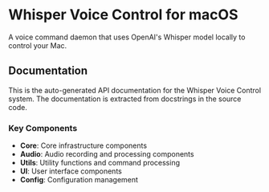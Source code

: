 # Whisper Voice Control for macOS

A voice command daemon that uses OpenAI's Whisper model locally to control your Mac.


## Documentation

This is the auto-generated API documentation for the Whisper Voice Control system.
The documentation is extracted from docstrings in the source code.

### Key Components

- **Core**: Core infrastructure components
- **Audio**: Audio recording and processing components
- **Utils**: Utility functions and command processing
- **UI**: User interface components
- **Config**: Configuration management
